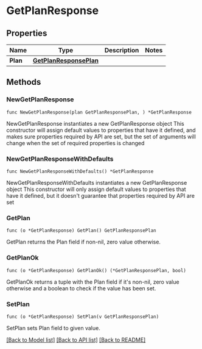 # GetPlanResponse

## Properties

Name | Type | Description | Notes
------------ | ------------- | ------------- | -------------
**Plan** | [**GetPlanResponsePlan**](GetPlanResponsePlan.md) |  | 

## Methods

### NewGetPlanResponse

`func NewGetPlanResponse(plan GetPlanResponsePlan, ) *GetPlanResponse`

NewGetPlanResponse instantiates a new GetPlanResponse object
This constructor will assign default values to properties that have it defined,
and makes sure properties required by API are set, but the set of arguments
will change when the set of required properties is changed

### NewGetPlanResponseWithDefaults

`func NewGetPlanResponseWithDefaults() *GetPlanResponse`

NewGetPlanResponseWithDefaults instantiates a new GetPlanResponse object
This constructor will only assign default values to properties that have it defined,
but it doesn't guarantee that properties required by API are set

### GetPlan

`func (o *GetPlanResponse) GetPlan() GetPlanResponsePlan`

GetPlan returns the Plan field if non-nil, zero value otherwise.

### GetPlanOk

`func (o *GetPlanResponse) GetPlanOk() (*GetPlanResponsePlan, bool)`

GetPlanOk returns a tuple with the Plan field if it's non-nil, zero value otherwise
and a boolean to check if the value has been set.

### SetPlan

`func (o *GetPlanResponse) SetPlan(v GetPlanResponsePlan)`

SetPlan sets Plan field to given value.



[[Back to Model list]](../README.md#documentation-for-models) [[Back to API list]](../README.md#documentation-for-api-endpoints) [[Back to README]](../README.md)



